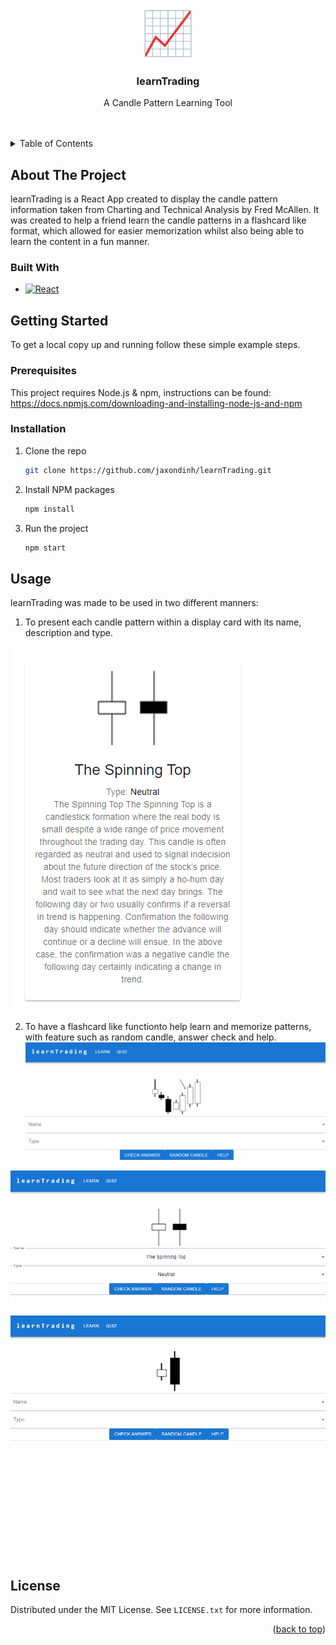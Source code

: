 <a name="readme-top"></a>
<!-- PROJECT LOGO -->
<br />
<div align="center">
  <a href="https://github.com/jaxondinh/learnTrading">
    <img src="images/stockLogo.png" alt="Logo" width="80" height="80">
  </a>

<h3 align="center">learnTrading</h3>

  <p align="center">
    A Candle Pattern Learning Tool
    <br />
    <br />
    <br />
  </p>
</div>



<!-- TABLE OF CONTENTS -->
<details>
  <summary>Table of Contents</summary>
  <ol>
    <li>
      <a href="#about-the-project">About The Project</a>
      <ul>
        <li><a href="#built-with">Built With</a></li>
      </ul>
    </li>
    <li>
      <a href="#getting-started">Getting Started</a>
      <ul>
        <li><a href="#prerequisites">Prerequisites</a></li>
        <li><a href="#installation">Installation</a></li>
      </ul>
    </li>
    <li><a href="#usage">Usage</a></li>
    <li><a href="#license">License</a></li>
  </ol>
</details>



<!-- ABOUT THE PROJECT -->
## About The Project
learnTrading is a React App created to display the candle pattern information taken from Charting and Technical Analysis by Fred McAllen. It was created to help a friend learn the candle patterns in a flashcard like format, which allowed for easier memorization whilst also being able to learn the content in a fun manner.

### Built With
* [![React][React.js]][React-url]

<!-- GETTING STARTED -->
## Getting Started
To get a local copy up and running follow these simple example steps.

### Prerequisites
This project requires Node.js & npm, instructions can be found:
https://docs.npmjs.com/downloading-and-installing-node-js-and-npm

### Installation
1. Clone the repo
   ```sh
   git clone https://github.com/jaxondinh/learnTrading.git
   ```
2. Install NPM packages
   ```sh
   npm install
   ```
3. Run the project
   ```sh
   npm start
   ```

<!-- USAGE EXAMPLES -->
## Usage
learnTrading was made to be used in two different manners:
1. To present each candle pattern within a display card with its name, description and type.
<img src="images/usageImage1.png" alt="usage1">

2. To have a flashcard like functionto help learn and memorize patterns, with feature such as random candle, answer check and help.
![](images/randomFeature.gif)

![](images/answerCheck.gif)

![](images/help.gif)
<!-- LICENSE -->
## License

Distributed under the MIT License. See `LICENSE.txt` for more information.

<p align="right">(<a href="#readme-top">back to top</a>)</p>




[React.js]: https://img.shields.io/badge/React-20232A?style=for-the-badge&logo=react&logoColor=61DAFB
[React-url]: https://reactjs.org/
